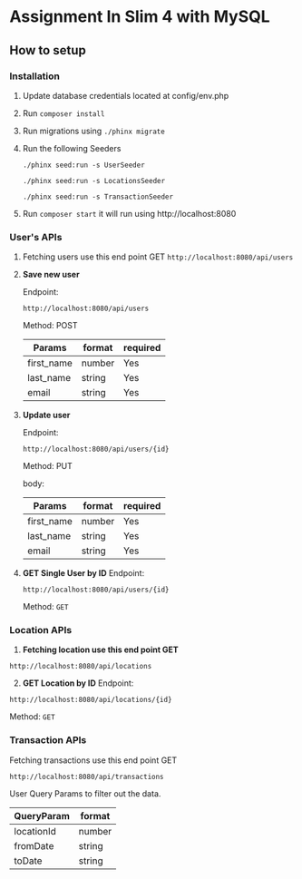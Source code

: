 # Assignment In Slim 4 with MySQL

## How to setup

### Installation
1. Update database credentials located at config/env.php
2. Run `composer install`
3. Run migrations using `./phinx migrate`
4. Run the following Seeders 

   `./phinx seed:run -s UserSeeder`

   `./phinx seed:run -s LocationsSeeder`

   `./phinx seed:run -s TransactionSeeder`


5. Run `composer start` it will run using http://localhost:8080

### User's APIs
1. Fetching users use this end point GET `http://localhost:8080/api/users`


2. **Save new user**
    
    Endpoint: 


   `http://localhost:8080/api/users`

   Method: POST

    Params | format | required
   --- | --- | ---
   first_name | number | Yes
   last_name | string | Yes
   email | string | Yes


3. **Update user**

   Endpoint: 


   `http://localhost:8080/api/users/{id}`

   Method: PUT

   body: 

   Params | format | required
   --- | --- | ---
   first_name | number | Yes
   last_name | string | Yes
   email | string | Yes

5. **GET Single User by ID**
   Endpoint: 

   
   `http://localhost:8080/api/users/{id}`

   Method: `GET`


### Location APIs
1. **Fetching location use this end point GET**


`http://localhost:8080/api/locations`


2. **GET Location by ID**
   Endpoint: 

   
`http://localhost:8080/api/locations/{id}`

   Method: `GET`


### Transaction APIs
   Fetching transactions use this end point GET 

   
   `http://localhost:8080/api/transactions`

User Query Params to filter out the data.


   QueryParam | format 
   --- | --- 
   locationId | number 
   fromDate | string
   toDate | string

   

